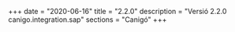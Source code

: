 +++
date        = "2020-06-16"
title       = "2.2.0"
description = "Versió 2.2.0 canigo.integration.sap"
sections    = "Canigó"
+++